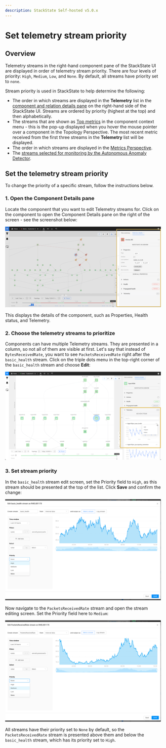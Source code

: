 ```yaml
---
description: StackState Self-hosted v5.0.x
---
```


# Set telemetry stream priority

## Overview

Telemetry streams in the right-hand component pane of the StackState UI are displayed in order of telemetry stream priority. There are four levels of priority: `High`, `Medium`, `Low`, and `None`. By default, all streams have priority set to `none`. 

Stream priority is used in StackState to help determine the following:

* The order in which streams are displayed in the **Telemetry** list in the [component and relation details pane](/use/concepts/components.md#component-details-pane) on the right-hand side of the StackState UI. Streams are ordered by priority (highest at the top) and then alphabetically.
* The streams that are shown as [Top metrics](/use/metrics-and-events/top-metrics.md) in the component context menu - this is the pop-up displayed when you hover the mouse pointer over a component in the Topology Perspective. The most recent metric received from the first three streams in the **Telemetry** list will be displayed.
* The order in which streams are displayed in the [Metrics Perspective](/use/stackstate-ui/perspectives/metrics-perspective.md).
* The [streams selected for monitoring by the Autonomous Anomaly Detector](/stackpacks/add-ons/aad.md#how-are-metric-streams-selected).

## Set the telemetry stream priority

To change the priority of a specific stream, follow the instructions below.

### 1. Open the Component Details pane

Locate the component that you want to edit Telemetry streams for. Click on the component to open the Component Details pane on the right of the screen - see the screenshot below:

![Component Details](../../.gitbook/assets/v50_component_details.png)

This displays the details of the component, such as Properties, Health status, and Telemetry.

### 2. Choose the telemetry streams to prioritize

Components can have multiple Telemetry streams. They are presented in a column, so not all of them are visible at first. Let's say that instead of `BytesReceivedRate`, you want to see `PacketsReceivedRate` right after the `basic_health` stream. Click on the triple dots menu in the top-right corner of the `basic_health` stream and choose **Edit**:

![Edit telemetry stream](../../.gitbook/assets/v50_telstream_edit.png)

### 3. Set stream priority

In the `basic_health` stream edit screen, set the Priority field to `High`, as this stream should be presented at the top of the list. Click **Save** and confirm the change:

![Edit basic\_health](../../.gitbook/assets/v50_edit_basic_health.png)

Now navigate to the `PacketsReceivedRate` stream and open the stream editing screen. Set the Priority field here to `Medium`:

![Edit packetsReceiveRate](../../.gitbook/assets/v50_edit_medium.png)

All streams have their priority set to `None` by default, so the `PacketsReceivedRate` stream is presented above them and below the `basic_health` stream, which has its priority set to `High`.


